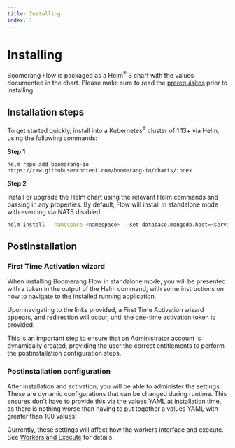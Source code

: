 ```yaml
---
title: Installing
index: 1
---
```


# Installing

Boomerang Flow is packaged as a Helm<sup>®</sup> 3 chart with the values documented in the chart. Please make sure to read the [prerequisites](pre-requisites) prior to installing.

## Installation steps

To get started quickly, install into a Kubernetes<sup>®</sup> cluster of 1.13+ via Helm, using the following commands:

**Step 1**

```helm repo add boomerang-io https://raw.githubusercontent.com/boomerang-io/charts/index```

**Step 2**

Install or upgrade the Helm chart using the relevant Helm commands and passing in any properties. By default, Flow will install in standalone mode with eventing via NATS disabled.

```sh
helm install --namespace <namespace> --set database.mongodb.host=<service_name> --set database.mongodb.secretName=<mongodb_secret> boomerang-io/bmrg-flow
```

## Postinstallation

### First Time Activation wizard

When installing Boomerang Flow in standalone mode, you will be presented with a token in the output of the Helm command, with some instructions on how to navigate to the installed running application.

Upon navigating to the links provided, a First Time Activation wizard appears, and redirection will occur, until the one-time activation token is provided.

This is an important step to ensure that an Administrator account is dynamically created, providing the user the correct entitlements to perform the postinstallation configuration steps.

<!-- TODO: get image of the activation process -->

### Postinstallation configuration

After installation and activation, you will be able to administer the settings. These are dynamic configurations that can be changed during runtime. This ensures don't have to provide this via the values YAML at installation time, as there is nothing worse than having to put together a values YAML with greater than 100 values!

Currently, these settings will affect how the workers interface and execute. See [Workers and Execute](/boomerang-cicd/architecture/worker-and-executor-architecture) for details.
